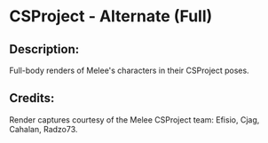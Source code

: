 # CSProject - Alternate (Full)

## Description: 

Full-body renders of Melee's characters in their CSProject poses.

## Credits: 

Render captures courtesy of the Melee CSProject team: Efisio, Cjag, Cahalan, Radzo73.

